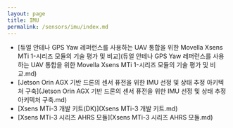 ```yaml
---
layout: page
title: IMU
permalink: /sensors/imu/index.md
---
```

- [듀얼 안테나 GPS Yaw 레퍼런스를 사용하는 UAV 통합을 위한 Movella Xsens MTi 1-시리즈 모듈의 기술 평가 및 비교](듀얼 안테나 GPS Yaw 레퍼런스를 사용하는 UAV 통합을 위한 Movella Xsens MTi 1-시리즈 모듈의 기술 평가 및 비교.md)
- [Jetson Orin AGX 기반 드론의 센서 퓨전을 위한 IMU 선정 및 상태 추정 아키텍처 구축](Jetson Orin AGX 기반 드론의 센서 퓨전을 위한 IMU 선정 및 상태 추정 아키텍처 구축.md)
- [Xsens MTi-3 개발 키트(DK)](Xsens MTi-3 개발 키트.md)
- [Xsens MTi-3 시리즈 AHRS 모듈](Xsens MTi-3 시리즈 AHRS 모듈.md)
